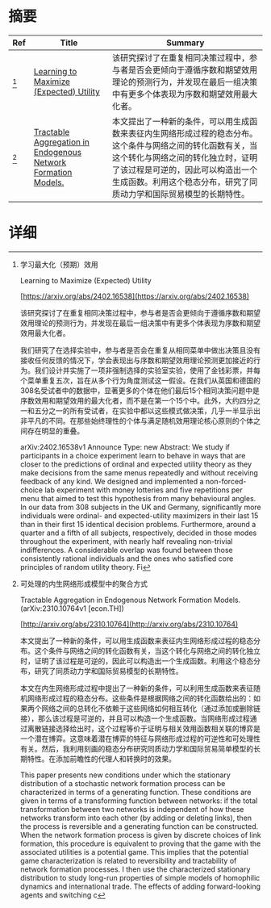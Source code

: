 # 摘要

| Ref | Title | Summary |
| --- | --- | --- |
| [^1] | [Learning to Maximize (Expected) Utility](https://arxiv.org/abs/2402.16538) | 该研究探讨了在重复相同决策过程中，参与者是否会更倾向于遵循序数和期望效用理论的预测行为，并发现在最后一组决策中有更多个体表现为序数和期望效用最大化者。 |
| [^2] | [Tractable Aggregation in Endogenous Network Formation Models.](http://arxiv.org/abs/2310.10764) | 本文提出了一种新的条件，可以用生成函数来表征内生网络形成过程的稳态分布。这个条件与网络之间的转化函数有关，当这个转化与网络之间的转化独立时，证明了该过程是可逆的，因此可以构造出一个生成函数。利用这个稳态分布，研究了同质动力学和国际贸易模型的长期特性。 |

# 详细

[^1]: 学习最大化（预期）效用

    Learning to Maximize (Expected) Utility

    [https://arxiv.org/abs/2402.16538](https://arxiv.org/abs/2402.16538)

    该研究探讨了在重复相同决策过程中，参与者是否会更倾向于遵循序数和期望效用理论的预测行为，并发现在最后一组决策中有更多个体表现为序数和期望效用最大化者。

    

    我们研究了在选择实验中，参与者是否会在重复从相同菜单中做出决策且没有接收任何反馈的情况下，学会表现出与序数和期望效用理论预测更加接近的行为。我们设计并实施了一项非强制选择的实验室实验，使用了金钱彩票，并每个菜单重复五次，旨在从多个行为角度测试这一假设。在我们从英国和德国的308名受试者中的数据中，显著更多的个体在他们最后15个相同决策问题中是序数效用和期望效用的最大化者，而不是在第一个15个中。此外，大约四分之一和五分之一的所有受试者，在实验中都以这些模式做决策，几乎一半显示出非平凡的不同。在那些始终理性的个体与满足随机效用理论核心原则的个体之间存在明显的重叠。

    arXiv:2402.16538v1 Announce Type: new  Abstract: We study if participants in a choice experiment learn to behave in ways that are closer to the predictions of ordinal and expected utility theory as they make decisions from the same menus repeatedly and without receiving feedback of any kind. We designed and implemented a non-forced-choice lab experiment with money lotteries and five repetitions per menu that aimed to test this hypothesis from many behavioural angles. In our data from 308 subjects in the UK and Germany, significantly more individuals were ordinal- and expected-utility maximizers in their last 15 than in their first 15 identical decision problems. Furthermore, around a quarter and a fifth of all subjects, respectively, decided in those modes throughout the experiment, with nearly half revealing non-trivial indifferences. A considerable overlap was found between those consistently rational individuals and the ones who satisfied core principles of random utility theory. Fi
    
[^2]: 可处理的内生网络形成模型中的聚合方式

    Tractable Aggregation in Endogenous Network Formation Models. (arXiv:2310.10764v1 [econ.TH])

    [http://arxiv.org/abs/2310.10764](http://arxiv.org/abs/2310.10764)

    本文提出了一种新的条件，可以用生成函数来表征内生网络形成过程的稳态分布。这个条件与网络之间的转化函数有关，当这个转化与网络之间的转化独立时，证明了该过程是可逆的，因此可以构造出一个生成函数。利用这个稳态分布，研究了同质动力学和国际贸易模型的长期特性。

    

    本文在内生网络形成过程中提出了一种新的条件，可以利用生成函数来表征随机网络形成过程的稳态分布。这些条件是根据网络之间的转化函数给出的：如果两个网络之间的总转化不依赖于这些网络如何相互转化（通过添加或删除链接），那么该过程是可逆的，并且可以构造一个生成函数。当网络形成过程通过离散链接选择给出时，这个过程等价于证明与相关效用函数相关联的博弈是一个潜在博弈。这意味着潜在博弈的特征与网络形成过程的可逆性和可处理性有关。然后，我利用刻画的稳态分布研究同质动力学和国际贸易简单模型的长期特性。在添加前瞻性的代理人和转换时的效果。

    This paper presents new conditions under which the stationary distribution of a stochastic network formation process can be characterized in terms of a generating function. These conditions are given in terms of a transforming function between networks: if the total transformation between two networks is independent of how these networks transform into each other (by adding or deleting links), then the process is reversible and a generating function can be constructed. When the network formation process is given by discrete choices of link formation, this procedure is equivalent to proving that the game with the associated utilities is a potential game. This implies that the potential game characterization is related to reversibility and tractability of network formation processes. I then use the characterized stationary distribution to study long-run properties of simple models of homophilic dynamics and international trade. The effects of adding forward-looking agents and switching c
    

